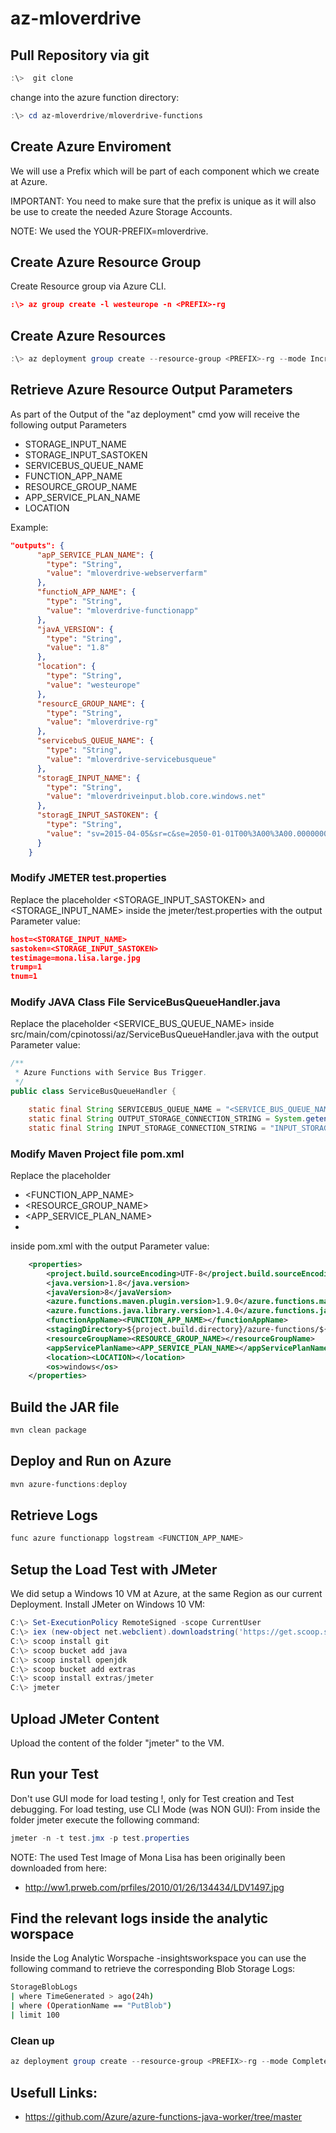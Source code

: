 # az-mloverdrive

## Pull Repository via git

```powershell
:\>  git clone
```

change into the azure function directory:

```powershell
:\> cd az-mloverdrive/mloverdrive-functions
```

## Create Azure Enviroment

We will use a Prefix <YOUR-PREFIX> which will be part of each component which we create at Azure.

IMPORTANT: You need to make sure that the prefix is unique as it will also be use to create the needed Azure Storage Accounts.

NOTE: We used the YOUR-PREFIX=mloverdrive.

## Create Azure Resource Group

Create Resource group via Azure CLI.

```json
:\> az group create -l westeurope -n <PREFIX>-rg
```

## Create Azure Resources

```powershell
:\> az deployment group create --resource-group <PREFIX>-rg --mode Incremental --name create-<PREFIX> --template-file ./arm/azuredeploy.json -p prefix=<PREFIX>
```

## Retrieve Azure Resource Output Parameters

As part of the Output of the "az deployment" cmd yow will receive the following output Parameters

- STORAGE_INPUT_NAME
- STORAGE_INPUT_SASTOKEN
- SERVICEBUS_QUEUE_NAME
- FUNCTION_APP_NAME
- RESOURCE_GROUP_NAME
- APP_SERVICE_PLAN_NAME
- LOCATION

Example:

```json
"outputs": {
      "apP_SERVICE_PLAN_NAME": {
        "type": "String",
        "value": "mloverdrive-webserverfarm"
      },
      "functioN_APP_NAME": {
        "type": "String",
        "value": "mloverdrive-functionapp"
      },
      "javA_VERSION": {
        "type": "String",
        "value": "1.8"
      },
      "location": {
        "type": "String",
        "value": "westeurope"
      },
      "resourcE_GROUP_NAME": {
        "type": "String",
        "value": "mloverdrive-rg"
      },
      "servicebuS_QUEUE_NAME": {
        "type": "String",
        "value": "mloverdrive-servicebusqueue"
      },
      "storagE_INPUT_NAME": {
        "type": "String",
        "value": "mloverdriveinput.blob.core.windows.net"
      },
      "storagE_INPUT_SASTOKEN": {
        "type": "String",
        "value": "sv=2015-04-05&sr=c&se=2050-01-01T00%3A00%3A00.0000000Z&sp=acdlrw&sig=pJuqqVUQUkPiZY1mHY%2BGveybN3%2Bgwn2LeiB%2B9cwT2D0%3D"
      }
    }
```

### Modify JMETER test.properties

Replace the placeholder <STORAGE_INPUT_SASTOKEN> and <STORAGE_INPUT_NAME> inside the jmeter/test.properties with the output Parameter value:

```json
host=<STORATGE_INPUT_NAME>
sastoken=<STORAGE_INPUT_SASTOKEN>
testimage=mona.lisa.large.jpg
trump=1
tnum=1
```

### Modify JAVA Class File ServiceBusQueueHandler.java 
Replace the placeholder <SERVICE_BUS_QUEUE_NAME> inside src/main/com/cpinotossi/az/ServiceBusQueueHandler.java with the output Parameter value:

```java
/**
 * Azure Functions with Service Bus Trigger.
 */
public class ServiceBusQueueHandler {

    static final String SERVICEBUS_QUEUE_NAME = "<SERVICE_BUS_QUEUE_NAME>"; 
    static final String OUTPUT_STORAGE_CONNECTION_STRING = System.getenv("OUTPUT_STORAGE_CONNECTION_STRING");
    static final String INPUT_STORAGE_CONNECTION_STRING = "INPUT_STORAGE_CONNECTION_STRING";

```

### Modify Maven Project file pom.xml

Replace the placeholder

- <FUNCTION_APP_NAME>
- <RESOURCE_GROUP_NAME>
- <APP_SERVICE_PLAN_NAME>
- <LOCATION>

inside pom.xml with the output Parameter value:

```xml
    <properties>
        <project.build.sourceEncoding>UTF-8</project.build.sourceEncoding>
        <java.version>1.8</java.version>
        <javaVersion>8</javaVersion>
        <azure.functions.maven.plugin.version>1.9.0</azure.functions.maven.plugin.version>
        <azure.functions.java.library.version>1.4.0</azure.functions.java.library.version>
        <functionAppName><FUNCTION_APP_NAME></functionAppName>
        <stagingDirectory>${project.build.directory}/azure-functions/${functionAppName}</stagingDirectory>
        <resourceGroupName><RESOURCE_GROUP_NAME></resourceGroupName>
        <appServicePlanName><APP_SERVICE_PLAN_NAME></appServicePlanName>
        <location><LOCATION></location>
        <os>windows</os>
    </properties>
```

## Build the JAR file

```powershell
mvn clean package
```

## Deploy and Run on Azure

```powershell
mvn azure-functions:deploy
```

## Retrieve Logs

```powershell
func azure functionapp logstream <FUNCTION_APP_NAME>
```

## Setup the Load Test with JMeter

We did setup a Windows 10 VM at Azure, at the same Region as our current Deployment.
Install JMeter on Windows 10 VM:

```powershell
C:\> Set-ExecutionPolicy RemoteSigned -scope CurrentUser
C:\> iex (new-object net.webclient).downloadstring('https://get.scoop.sh')
C:\> scoop install git
C:\> scoop bucket add java
C:\> scoop install openjdk
C:\> scoop bucket add extras
C:\> scoop install extras/jmeter
C:\> jmeter
```

## Upload JMeter Content

Upload the content of the folder "jmeter" to the VM.

## Run your Test

Don't use GUI mode for load testing !, only for Test creation and Test debugging.
For load testing, use CLI Mode (was NON GUI):
From inside the folder jmeter execute the following command:


```powershell
jmeter -n -t test.jmx -p test.properties
```

NOTE: The used Test Image of Mona Lisa has been originally been downloaded from here:

- http://ww1.prweb.com/prfiles/2010/01/26/134434/LDV1497.jpg

## Find the relevant logs inside the analytic worspace

Inside the Log Analytic Worspache <PREFIX>-insightsworkspace you can use the following command to retrieve the corresponding Blob Storage Logs:

```bash
StorageBlobLogs
| where TimeGenerated > ago(24h)
| where (OperationName == "PutBlob")
| limit 100
```

### Clean up

```powershell
az deployment group create --resource-group <PREFIX>-rg --mode Complete --name delete-<PREFIX> --template-file ./arm/empty.json
```

## Usefull Links:
- https://github.com/Azure/azure-functions-java-worker/tree/master

